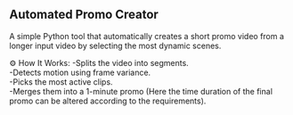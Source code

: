 ## Automated Promo Creator
A simple Python tool that automatically creates a short promo video from a longer input video by selecting the most dynamic scenes.

⚙️ How It Works:
-Splits the video into segments.<br>
-Detects motion using frame variance.<br>
-Picks the most active clips.<br>
-Merges them into a 1-minute promo (Here the time duration of the final promo can be altered according to the requirements).<br> 
